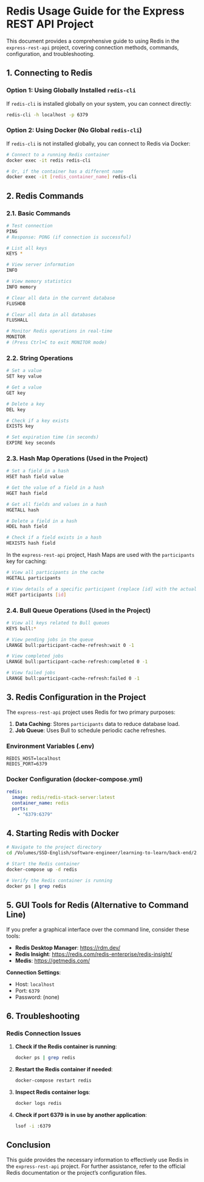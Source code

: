 # Redis Usage Guide for the Express REST API Project

This document provides a comprehensive guide to using Redis in the `express-rest-api` project, covering connection methods, commands, configuration, and troubleshooting.

## 1. Connecting to Redis

### Option 1: Using Globally Installed `redis-cli`

If `redis-cli` is installed globally on your system, you can connect directly:

```bash
redis-cli -h localhost -p 6379
```

### Option 2: Using Docker (No Global `redis-cli`)

If `redis-cli` is not installed globally, you can connect to Redis via Docker:

```bash
# Connect to a running Redis container
docker exec -it redis redis-cli

# Or, if the container has a different name
docker exec -it [redis_container_name] redis-cli
```

## 2. Redis Commands

### 2.1. Basic Commands

```bash
# Test connection
PING
# Response: PONG (if connection is successful)

# List all keys
KEYS *

# View server information
INFO

# View memory statistics
INFO memory

# Clear all data in the current database
FLUSHDB

# Clear all data in all databases
FLUSHALL

# Monitor Redis operations in real-time
MONITOR
# (Press Ctrl+C to exit MONITOR mode)
```

### 2.2. String Operations

```bash
# Set a value
SET key value

# Get a value
GET key

# Delete a key
DEL key

# Check if a key exists
EXISTS key

# Set expiration time (in seconds)
EXPIRE key seconds
```

### 2.3. Hash Map Operations (Used in the Project)

```bash
# Set a field in a hash
HSET hash field value

# Get the value of a field in a hash
HGET hash field

# Get all fields and values in a hash
HGETALL hash

# Delete a field in a hash
HDEL hash field

# Check if a field exists in a hash
HEXISTS hash field
```

In the `express-rest-api` project, Hash Maps are used with the `participants` key for caching:

```bash
# View all participants in the cache
HGETALL participants

# View details of a specific participant (replace [id] with the actual ID)
HGET participants [id]
```

### 2.4. Bull Queue Operations (Used in the Project)

```bash
# View all keys related to Bull queues
KEYS bull:*

# View pending jobs in the queue
LRANGE bull:participant-cache-refresh:wait 0 -1

# View completed jobs
LRANGE bull:participant-cache-refresh:completed 0 -1

# View failed jobs
LRANGE bull:participant-cache-refresh:failed 0 -1
```

## 3. Redis Configuration in the Project

The `express-rest-api` project uses Redis for two primary purposes:

1. **Data Caching**: Stores `participants` data to reduce database load.
2. **Job Queue**: Uses Bull to schedule periodic cache refreshes.

### Environment Variables (.env)

```env
REDIS_HOST=localhost
REDIS_PORT=6379
```

### Docker Configuration (docker-compose.yml)

```yaml
redis:
  image: redis/redis-stack-server:latest
  container_name: redis
  ports:
    - "6379:6379"
```

## 4. Starting Redis with Docker

```bash
# Navigate to the project directory
cd /Volumes/SSD-English/software-engineer/learning-to-learn/back-end/2.\ general-course/express-rest-api/

# Start the Redis container
docker-compose up -d redis

# Verify the Redis container is running
docker ps | grep redis
```

## 5. GUI Tools for Redis (Alternative to Command Line)

If you prefer a graphical interface over the command line, consider these tools:

- **Redis Desktop Manager**: https://rdm.dev/
- **Redis Insight**: https://redis.com/redis-enterprise/redis-insight/
- **Medis**: https://getmedis.com/

**Connection Settings**:
- Host: `localhost`
- Port: `6379`
- Password: (none)

## 6. Troubleshooting

### Redis Connection Issues

1. **Check if the Redis container is running**:

   ```bash
   docker ps | grep redis
   ```

2. **Restart the Redis container if needed**:

   ```bash
   docker-compose restart redis
   ```

3. **Inspect Redis container logs**:

   ```bash
   docker logs redis
   ```

4. **Check if port 6379 is in use by another application**:

   ```bash
   lsof -i :6379
   ```

## Conclusion

This guide provides the necessary information to effectively use Redis in the `express-rest-api` project. For further assistance, refer to the official Redis documentation or the project’s configuration files.